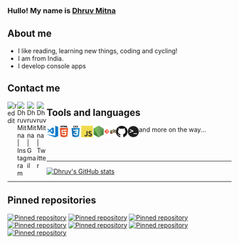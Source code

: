 ### Hullo! My name is [Dhruv Mitna](https://github.com/DhruvMitna)

## About me

- I like reading, learning new things, coding and cycling!
- I am from India.
- I develop console apps

## Contact me

[<img align="left" alt="reddit" width="22px" src="https://cdn.jsdelivr.net/npm/simple-icons@5.9.0/icons/reddit.svg" />](https://reddit.com/u/DhruvMitna)
[<img align="left" alt="DhruvMitna | Instagram" width="22px" src="https://cdn.jsdelivr.net/npm/simple-icons@5.9.0/icons/instagram.svg" />](https://www.instagram.com/d.h.r.u.v.69/)
[<img align="left" alt="DhruvMitna | Gmail" width="22px" src="https://cdn.jsdelivr.net/npm/simple-icons@5.9.0/icons/gmail.svg" />](https://mail.google.com/mail/u/0/#inbox?compose=CllgCJlFDPjphDrXTWtRdgFxlSMDbWbJkPMhGmHBVQhplMxQfpJNNbNPfFMGmLlxmzsNXkMVpPL)
[<img align="left" alt="DhruvMitna | Twitter" width="22px" src="https://cdn.jsdelivr.net/npm/simple-icons@5.9.0/icons/twitter.svg" />](https://twitter.com/DhruvMitna)

## Tools and languages

[<img align="left" alt="Visual Studio Code" width="26px" src="https://raw.githubusercontent.com/github/explore/80688e429a7d4ef2fca1e82350fe8e3517d3494d/topics/visual-studio-code/visual-studio-code.png" />](https://code.visualstudio.com)
[<img align="left" alt="HTML5" width="26px" src="https://raw.githubusercontent.com/github/explore/80688e429a7d4ef2fca1e82350fe8e3517d3494d/topics/html/html.png" />](https://www.w3schools.com/html/)
[<img align="left" alt="CSS3" width="26px" src="https://raw.githubusercontent.com/github/explore/80688e429a7d4ef2fca1e82350fe8e3517d3494d/topics/css/css.png" />](https://www.w3schools.com/css/)
[<img align="left" alt="JavaScript" width="26px" src="https://raw.githubusercontent.com/github/explore/80688e429a7d4ef2fca1e82350fe8e3517d3494d/topics/javascript/javascript.png" />](https://www.w3schools.com/js/)
[<img align="left" alt="Node.js" width="26px" src="https://raw.githubusercontent.com/github/explore/80688e429a7d4ef2fca1e82350fe8e3517d3494d/topics/nodejs/nodejs.png" />](https://nodejs.org)
[<img align="left" alt="Git" width="26px" src="https://raw.githubusercontent.com/github/explore/80688e429a7d4ef2fca1e82350fe8e3517d3494d/topics/git/git.png" />](git-scm.com)
[<img align="left" alt="GitHub" width="26px" src="https://raw.githubusercontent.com/github/explore/78df643247d429f6cc873026c0622819ad797942/topics/github/github.png" />](https://github.com)
[<img align="left" alt="Terminal" width="26px" src="https://raw.githubusercontent.com/github/explore/80688e429a7d4ef2fca1e82350fe8e3517d3494d/topics/terminal/terminal.png" />](git-scm.com)
and more on the way...

<br />
<br />

---

[![Dhruv's GitHub stats](https://github-readme-stats.vercel.app/api?username=dhruvmitna&count_private=true&show_icons=true&theme=radical&hide_border=true&border_rdius=0&include_all_commits=true&custom_title=stats)](https://github.com/anuraghazra/github-readme-stats)

---

## Pinned repositories

[![Pinned repository](https://github-readme-stats.vercel.app/api/pin/?username=dhruvmitna&repo=password-generator&theme=radical)](https://github.com/DhruvMitna/password-generator)
[![Pinned repository](https://github-readme-stats.vercel.app/api/pin/?username=dhruvmitna&repo=blackjack&theme=radical)](https://github.com/DhruvMitna/blackjack)
[![Pinned repository](https://github-readme-stats.vercel.app/api/pin/?username=dhruvmitna&repo=guess-the-number&theme=radical)](https://github.com/DhruvMitna/guess-the-number)
[![Pinned repository](https://github-readme-stats.vercel.app/api/pin/?username=dhruvmitna&repo=combination-finder&theme=radical)](https://github.com/DhruvMitna/combination-finder)
[![Pinned repository](https://github-readme-stats.vercel.app/api/pin/?username=dhruvmitna&repo=spammer&theme=radical)](https://github.com/DhruvMitna/spammer)
[![Pinned repository](https://github-readme-stats.vercel.app/api/pin/?username=dhruvmitna&repo=rootfolder-template&theme=radical)](https://github.com/DhruvMitna/rootfolder-template)
[![Pinned repository](https://github-readme-stats.vercel.app/api/pin/?username=dhruvmitna&repo=randoms&theme=radical)](https://github.com/DhruvMitna/randoms)
